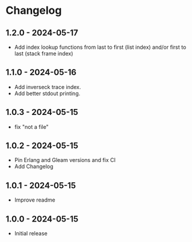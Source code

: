 # Changelog

## 1.2.0 - 2024-05-17

- Add index lookup functions from last to first (list index)
  and/or first to last (stack frame index)

## 1.1.0 - 2024-05-16

- Add inverseck trace index.
- Add better stdout printing.

## 1.0.3 - 2024-05-15

- fix "not a file"

## 1.0.2 - 2024-05-15

- Pin Erlang and Gleam versions and fix CI
- Add Changelog

## 1.0.1 - 2024-05-15

- Improve readme

## 1.0.0 - 2024-05-15

- Initial release
